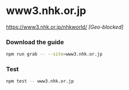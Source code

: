 # www3.nhk.or.jp

https://www3.nhk.or.jp/nhkworld/ _[Geo-blocked]_

### Download the guide

```sh
npm run grab -- --site=www3.nhk.or.jp
```

### Test

```sh
npm test -- www3.nhk.or.jp
```

